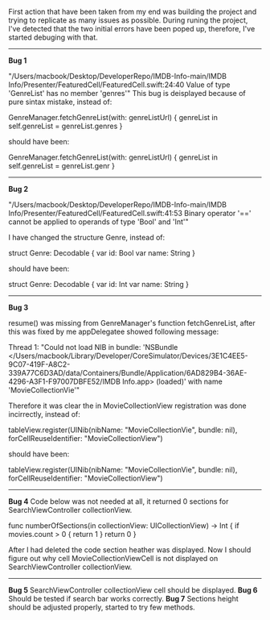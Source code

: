 First action that have been taken from my end was building the project and trying to replicate as many issues as possible. During runing the project, I've detected that the two initial errors have been poped up, therefore, I've started debuging with that.
________________________
**Bug 1**

"/Users/macbook/Desktop/DeveloperRepo/IMDB-Info-main/IMDB Info/Presenter/FeaturedCell/FeaturedCell.swift:24:40 Value of type 'GenreList' has no member 'genres'"
This bug is deisplayed because of pure sintax mistake, instead of:

GenreManager.fetchGenreList(with: genreListUrl) { genreList in
            self.genreList = genreList.genres
        }
        
should have been:

GenreManager.fetchGenreList(with: genreListUrl) { genreList in
            self.genreList = genreList.genr
        }
________________________
**Bug 2**

"/Users/macbook/Desktop/DeveloperRepo/IMDB-Info-main/IMDB Info/Presenter/FeaturedCell/FeaturedCell.swift:41:53 Binary operator '==' cannot be applied to operands of type 'Bool' and 'Int'"

I have changed the structure Genre, instead of:

struct Genre: Decodable {
    var id: Bool
    var name: String
}

should have been:

struct Genre: Decodable {
    var id: Int
    var name: String
}
________________________
**Bug 3**

resume() was missing from GenreManager's function fetchGenreList, after this was fixed by me appDelegatee showed following message:

Thread 1: "Could not load NIB in bundle: 'NSBundle </Users/macbook/Library/Developer/CoreSimulator/Devices/3E1C4EE5-9C07-419F-A8C2-339A77C6D3AD/data/Containers/Bundle/Application/6AD829B4-36AE-4296-A3F1-F97007DBFE52/IMDB Info.app> (loaded)' with name 'MovieCollectionVie'"

Therefore it was clear the in MovieCollectionView registration was done incirrectly, instead of:

tableView.register(UINib(nibName: "MovieCollectionVie", bundle: nil), forCellReuseIdentifier: "MovieCollectionView")

should have been:

tableView.register(UINib(nibName: "MovieCollectionVie", bundle: nil), forCellReuseIdentifier: "MovieCollectionView")
________________________
**Bug 4**
Code below was not needed at all, it returned 0 sections for SearchViewController collectionView.

func numberOfSections(in collectionView: UICollectionView) -> Int {
        if movies.count > 0 {
            return 1
        }
        return 0
    }

After I had deleted the code section heather was displayed.
Now I should figure out why cell MovieCollectionViewCell is not displayed on SearchViewController collectionView.
________________________
**Bug 5**
SearchViewController collectionView cell should be displayed.
**Bug 6**
Should be tested if search bar works correctly.
**Bug 7**
Sections height should be adjusted properly, started to try few methods.
